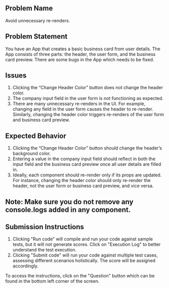 ## Problem Name
 
Avoid unnecessary re-renders.
 
## Problem Statement
 
You have an App that creates a basic business card from user details. The App consists of three parts: the header, the user form, and the business card preview. There are some bugs in the App which needs to be fixed.
 
## Issues
 
1. Clicking the “Change Header Color” button does not change the header color.
2. The company input field in the user form is not functioning as expected.
3. There are many unnecessary re-renders in the UI. For example, changing any field in the user form causes the header to re-render. Similarly, changing the header color triggers re-renders of the user form and business card preview.
 
## Expected Behavior
 
1. Clicking the “Change Header Color” button should change the header’s background color.
2. Entering a value in the company input field should reflect in both the input field and the business card preview once all user details are filled in.
3. Ideally, each component should re-render only if its props are updated. For instance, changing the header color should only re-render the header, not the user form or business card preview, and vice versa.
 
## Note: Make sure you do not remove any console.logs added in any component.
 
## Submission Instructions
 
1. Clicking "Run code" will compile and run your code against sample tests, but it will not generate scores. Click on "Execution Log" to better understand the test execution.
2. Clicking "Submit code" will run your code against multiple test cases, assessing different scenarios holistically. The score will be assigned accordingly.
 
To access the instructions, click on the "Question" button which can be found in the bottom left corner of the screen.
